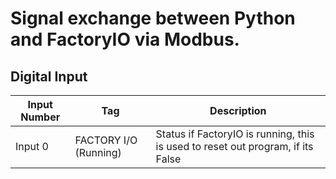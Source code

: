 # Signal exchange between Python and FactoryIO via Modbus.

## Digital Input
| Input Number | Tag | Description |
|--------------|-----|-------------|
| Input 0      | FACTORY I/O (Running) | Status if FactoryIO is running, this is used to reset out program, if its False |